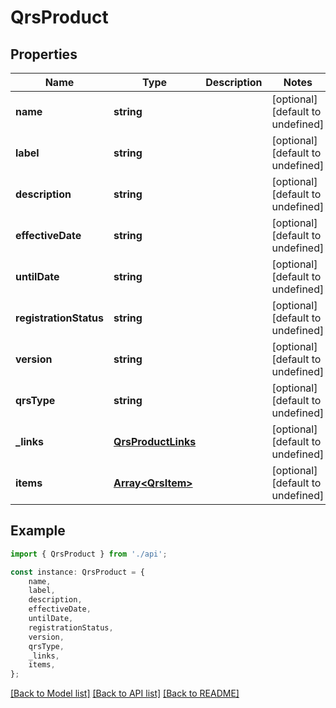 # QrsProduct


## Properties

Name | Type | Description | Notes
------------ | ------------- | ------------- | -------------
**name** | **string** |  | [optional] [default to undefined]
**label** | **string** |  | [optional] [default to undefined]
**description** | **string** |  | [optional] [default to undefined]
**effectiveDate** | **string** |  | [optional] [default to undefined]
**untilDate** | **string** |  | [optional] [default to undefined]
**registrationStatus** | **string** |  | [optional] [default to undefined]
**version** | **string** |  | [optional] [default to undefined]
**qrsType** | **string** |  | [optional] [default to undefined]
**_links** | [**QrsProductLinks**](QrsProductLinks.md) |  | [optional] [default to undefined]
**items** | [**Array&lt;QrsItem&gt;**](QrsItem.md) |  | [optional] [default to undefined]

## Example

```typescript
import { QrsProduct } from './api';

const instance: QrsProduct = {
    name,
    label,
    description,
    effectiveDate,
    untilDate,
    registrationStatus,
    version,
    qrsType,
    _links,
    items,
};
```

[[Back to Model list]](../README.md#documentation-for-models) [[Back to API list]](../README.md#documentation-for-api-endpoints) [[Back to README]](../README.md)

